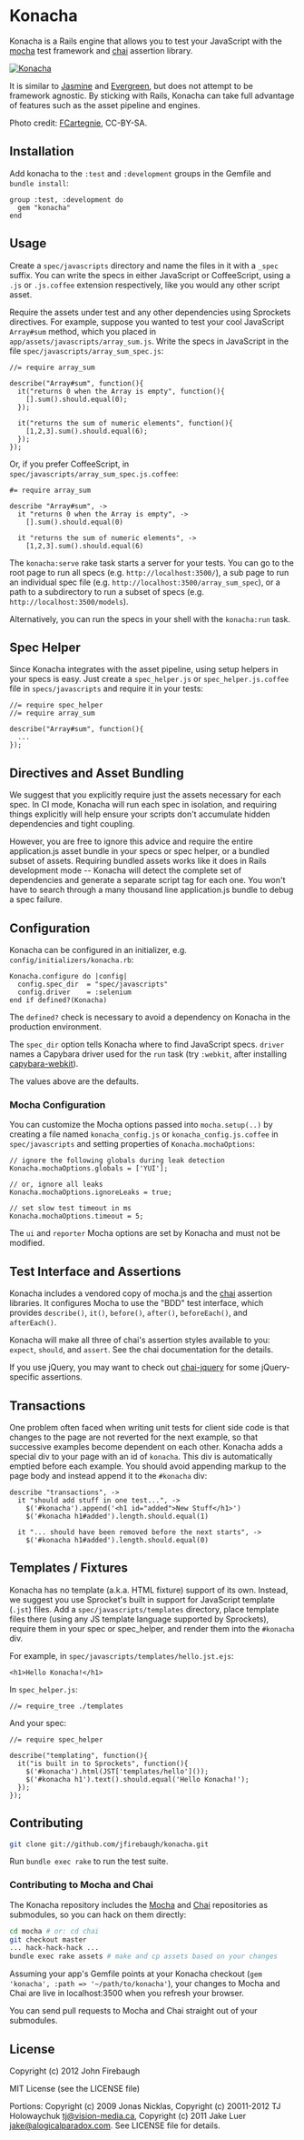 # Konacha

Konacha is a Rails engine that allows you to test your JavaScript with the
[mocha](http://visionmedia.github.com/mocha/) test framework and [chai](http://chaijs.com/)
assertion library.

[![Konacha][2]][1]

  [1]: http://en.wikipedia.org/wiki/Konacha
  [2]: https://github.com/jfirebaugh/konacha/raw/master/vendor/images/konacha.jpg

It is similar to [Jasmine](https://github.com/pivotal/jasmine-gem) and
[Evergreen](https://github.com/jnicklas/evergreen), but does not attempt to be framework
agnostic. By sticking with Rails, Konacha can take full advantage of features such as
the asset pipeline and engines.

Photo credit: [FCartegnie](http://commons.wikimedia.org/wiki/File:Konacha.jpg), CC-BY-SA.

## Installation

Add konacha to the `:test` and `:development` groups in the Gemfile and `bundle install`:

    group :test, :development do
      gem "konacha"
    end

## Usage

Create a `spec/javascripts` directory and name the files in it with a `_spec` suffix.
You can write the specs in either JavaScript or CoffeeScript, using a `.js` or
`.js.coffee` extension respectively, like you would any other script asset.

Require the assets under test and any other dependencies using Sprockets directives.
For example, suppose you wanted to test your cool JavaScript `Array#sum` method, which
you placed in `app/assets/javascripts/array_sum.js`. Write the specs in JavaScript in
the file `spec/javascripts/array_sum_spec.js`:

    //= require array_sum

    describe("Array#sum", function(){
      it("returns 0 when the Array is empty", function(){
        [].sum().should.equal(0);
      });

      it("returns the sum of numeric elements", function(){
        [1,2,3].sum().should.equal(6);
      });
    });

Or, if you prefer CoffeeScript, in `spec/javascripts/array_sum_spec.js.coffee`:

    #= require array_sum

    describe "Array#sum", ->
      it "returns 0 when the Array is empty", ->
        [].sum().should.equal(0)

      it "returns the sum of numeric elements", ->
        [1,2,3].sum().should.equal(6)

The `konacha:serve` rake task starts a server for your tests. You can go to the root
page to run all specs (e.g. `http://localhost:3500/`), a sub page to run an individual
spec file (e.g. `http://localhost:3500/array_sum_spec`), or a path to a subdirectory to
run a subset of specs (e.g. `http://localhost:3500/models`).

Alternatively, you can run the specs in your shell with the `konacha:run` task.

## Spec Helper

Since Konacha integrates with the asset pipeline, using setup helpers in your specs is
easy. Just create a `spec_helper.js` or `spec_helper.js.coffee` file in `specs/javascripts`
and require it in your tests:

    //= require spec_helper
    //= require array_sum

    describe("Array#sum", function(){
      ...
    });

## Directives and Asset Bundling

We suggest that you explicitly require just the assets necessary for each spec. In CI
mode, Konacha will run each spec in isolation, and requiring things explicitly will help
ensure your scripts don't accumulate hidden dependencies and tight coupling.

However, you are free to ignore this advice and require the entire application.js asset
bundle in your specs or spec helper, or a bundled subset of assets. Requiring bundled
assets works like it does in Rails development mode -- Konacha will detect the complete
set of dependencies and generate a separate script tag for each one. You won't have to
search through a many thousand line application.js bundle to debug a spec failure.

## Configuration

Konacha can be configured in an initializer, e.g. `config/initializers/konacha.rb`:

    Konacha.configure do |config|
      config.spec_dir  = "spec/javascripts"
      config.driver    = :selenium
    end if defined?(Konacha)

The `defined?` check is necessary to avoid a dependency on Konacha in the production
environment.

The `spec_dir` option tells Konacha where to find JavaScript specs. `driver` names a
Capybara driver used for the `run` task (try `:webkit`, after installing
[capybara-webkit](https://github.com/thoughtbot/capybara-webkit)).

The values above are the defaults.

### Mocha Configuration

You can customize the Mocha options passed into `mocha.setup(..)` by creating a file
named `konacha_config.js` or `konacha_config.js.coffee` in `spec/javascripts` and
setting properties of `Konacha.mochaOptions`:

    // ignore the following globals during leak detection
    Konacha.mochaOptions.globals = ['YUI'];

    // or, ignore all leaks
    Konacha.mochaOptions.ignoreLeaks = true;

    // set slow test timeout in ms
    Konacha.mochaOptions.timeout = 5;

The `ui` and `reporter` Mocha options are set by Konacha and must not be modified.

## Test Interface and Assertions

Konacha includes a vendored copy of mocha.js and the [chai](http://chaijs.com/)
assertion libraries. It configures Mocha to use the "BDD" test interface, which
provides `describe()`, `it()`, `before()`, `after()`, `beforeEach()`, and `afterEach()`.

Konacha will make all three of chai's assertion styles available to you: `expect`,
`should`, and `assert`. See the chai documentation for the details.

If you use jQuery, you may want to check out [chai-jquery](https://github.com/jfirebaugh/chai-jquery)
for some jQuery-specific assertions.

## Transactions

One problem often faced when writing unit tests for client side code is that changes
to the page are not reverted for the next example, so that successive examples become
dependent on each other. Konacha adds a special div to your page with an id of `konacha`.
This div is automatically emptied before each example. You should avoid appending markup
to the page body and instead append it to the `#konacha` div:

    describe "transactions", ->
      it "should add stuff in one test...", ->
        $('#konacha').append('<h1 id="added">New Stuff</h1>')
        $('#konacha h1#added').length.should.equal(1)

      it "... should have been removed before the next starts", ->
        $('#konacha h1#added').length.should.equal(0)

## Templates / Fixtures

Konacha has no template (a.k.a. HTML fixture) support of its own. Instead, we suggest you use
Sprocket's built in support for JavaScript template (`.jst`) files. Add a `spec/javascripts/templates`
directory, place template files there (using any JS template language supported by Sprockets),
require them in your spec or spec_helper, and render them into the `#konacha` div.

For example, in `spec/javascripts/templates/hello.jst.ejs`:

    <h1>Hello Konacha!</h1>

In `spec_helper.js`:

    //= require_tree ./templates

And your spec:

    //= require spec_helper

    describe("templating", function(){
      it("is built in to Sprockets", function(){
        $('#konacha').html(JST['templates/hello']());
        $('#konacha h1').text().should.equal('Hello Konacha!');
      });
    });

## Contributing

```bash
git clone git://github.com/jfirebaugh/konacha.git
```

Run `bundle exec rake` to run the test suite.

### Contributing to Mocha and Chai

The Konacha repository includes the
[Mocha](https://github.com/visionmedia/mocha) and
[Chai](https://github.com/logicalparadox/chai) repositories as submodules, so
you can hack on them directly:

```bash
cd mocha # or: cd chai
git checkout master
... hack-hack-hack ...
bundle exec rake assets # make and cp assets based on your changes
```

Assuming your app's Gemfile points at your Konacha checkout (`gem 'konacha',
:path => '~/path/to/konacha'`), your changes to Mocha and Chai are live in
localhost:3500 when you refresh your browser.

You can send pull requests to Mocha and Chai straight out of your submodules.

## License

Copyright (c) 2012 John Firebaugh

MIT License (see the LICENSE file)

Portions: Copyright (c) 2009 Jonas Nicklas, Copyright (c) 20011-2012 TJ Holowaychuk
<tj@vision-media.ca>, Copyright (c) 2011 Jake Luer <jake@alogicalparadox.com>. See
LICENSE file for details.
